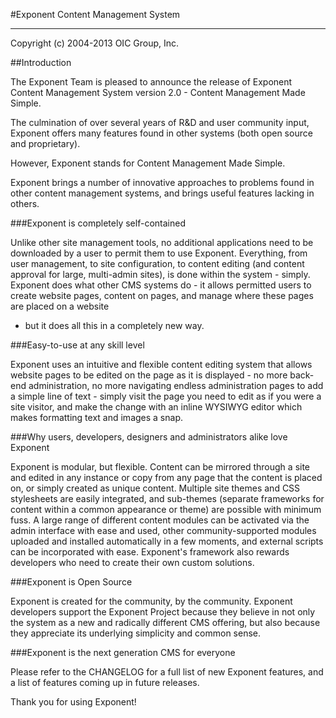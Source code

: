 #Exponent Content Management System

----------

Copyright (c) 2004-2013 OIC Group, Inc.

##Introduction

The Exponent Team is pleased to announce the release of Exponent Content Management System
version 2.0 - Content Management Made Simple.

The culmination of over several years of R&D and user community input,
Exponent offers many features found in other systems (both open source and 
proprietary). 

However, Exponent stands for Content Management Made Simple.

Exponent brings a number of innovative approaches to problems found in other 
content management systems, and brings useful features lacking in others. 

###Exponent is completely self-contained

Unlike other site management tools, no additional applications need to be 
downloaded by a user to permit them to use Exponent. Everything, from user 
management, to site configuration, to content editing (and content approval 
for large, multi-admin sites), is done within the system - simply. Exponent 
does what other CMS systems do - it allows permitted users to create website 
pages, content on pages, and manage where these pages are placed on a website
- but it does all this in a completely new way.

###Easy-to-use at any skill level

Exponent uses an intuitive and flexible content editing system that allows 
website pages to be edited on the page as it is displayed - no more back-end 
administration, no more navigating endless administration pages to add a simple 
line of text - simply visit the page you need to edit as if you were a site 
visitor, and make the change with an inline WYSIWYG editor which makes 
formatting text and images a snap. 

###Why users, developers, designers and administrators alike love Exponent

Exponent is modular, but flexible. Content can be mirrored through a site and 
edited in any instance or copy from any page that the content is placed on, 
or simply created as unique content. Multiple site themes and CSS stylesheets 
are easily integrated, and sub-themes (separate frameworks for content within 
a common appearance or theme) are possible with minimum fuss. A large range 
of different content modules can be activated via the admin interface with 
ease and used, other community-supported modules uploaded and installed 
automatically in a few moments, and external scripts can be incorporated with 
ease. Exponent's framework also rewards developers who need to create their 
own custom solutions. 

###Exponent is Open Source

Exponent is created for the community, by the community. Exponent developers 
support the Exponent Project because they believe in not only the system as 
a new and radically different CMS offering, but also because they appreciate 
its underlying simplicity and common sense. 

###Exponent is the next generation CMS for everyone

Please refer to the CHANGELOG for a full list of new Exponent features, and
a list of features coming up in future releases.

Thank you for using Exponent!

